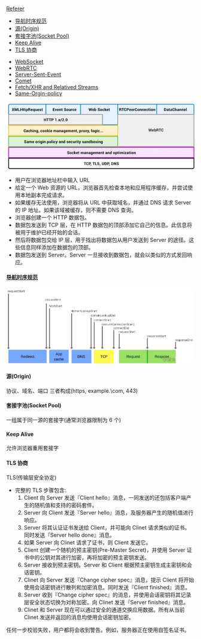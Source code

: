 [Referer](https://juejin.cn/post/6844903608543084558)

<!-- TOC -->

- [导航时序规范](#导航时序规范)
- [源(Origin)](#源origin)
- [套接字池(Socket Pool)](#套接字池socket-pool)
- [Keep Alive](#keep-alive)
- [TLS 协商](#tls-协商)

<!-- TOC -->

- [WebSocket](./WebRTC/README.md)
- [WebRTC](./WebRTC/README.md)
- [Server-Sent-Event](./SSE.md)
- [Comet](./Comet.md)
- [Fetch/XHR and Relatived Streams](./fetch&XHR.md)
- [Same-Orgin-policy](./Same-origin-policy.md)

![layers](../assets/network-layer.png)

- 用户在浏览器地址栏中输入 URL
- 给定一个 Web 资源的 URL，浏览器首先检查本地和应用程序缓存，并尝试使用本地副本完成请求。
- 如果缓存无法使用，浏览器将从 URL 中获取域名，并通过 DNS 请求 Server 的 IP 地址。如果该域被缓存，则不需要 DNS 查询。
- 浏览器创建一个 HTTP 数据包。
- 数据包发送到 TCP 层，在 HTTP 数据包的顶部添加它自己的信息。此信息将被用于维护已经开始的会话。
- 然后将数据包交给 IP 层，用于找出将数据包从用户发送到 Server 的途径。这些信息同样添加在数据包的顶部。
- 数据包发送到 Server。Server 一旦接收到数据包，就会以类似的方式发回响应。

#### [导航时序规范](https://link.juejin.cn/?target=http%3A%2F%2Fwww.w3.org%2FTR%2Fnavigation-timing%2F)

![guide](../assets/导航时序.png)

#### 源(Origin)

协议、域名、端口 三者构成(https, example.\com, 443)

#### 套接字池(Socket Pool)

一组属于同一源的套接字(通常浏览器限制为 6 个)

#### Keep Alive

允许浏览器重用套接字

#### TLS 协商

TLS(传输层安全协定)

- 完整的 TLS 步骤包含:
  1. Client 向 Server 发送『Client hello』消息，一同发送的还包括客户端产生的随机值和支持的密码套件。
  2. Server 向 Client 发送『Server hello』消息，及服务器产生的随机值进行响应。
  3. Server 将其认证证书发送给 Client，并可能向 Clinet 请求类似的证书。同时发送『Server hello done』消息。
  4. 如果 Server 向 Clinet 请求了证书，则 Client 发送它。
  5. Client 创建一个随机的预主密钥(Pre-Master Secret)，并使用 Server 证书中的公钥对其进行加密，再将加密的预主密钥发送。
  6. Server 接收到预主密钥。Server 和 Client 根据预主密钥生成主密钥和会话密钥。
  7. Clinet 向 Server 发送『Change cipher spec』消息，提示 Client 将开始使用会话密钥进行散列和加密消息。同时发送『Client finished』消息。
  8. Server 收到『Change cipher spec』的消息，并使用会话密钥将其记录层安全状态切换为对称加密。向 Clinet 发送『Server finished』消息。
  9. Clinet 和 Server 现在可以通过安全的通道交换应用数据。所有从当前 Clinet 发送并返回的消息均使用会话密钥加密。

任何一步校验失败，用户都将会收到警告。例如，服务器正在使用自签名证书。
